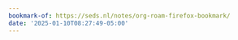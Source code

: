 ```yaml
---
bookmark-of: https://seds.nl/notes/org-roam-firefox-bookmark/
date: '2025-01-10T08:27:49-05:00'
---
```


